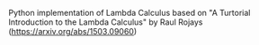 Python implementation of Lambda Calculus based on "A Turtorial Introduction to the Lambda Calculus" by Raul Rojays (https://arxiv.org/abs/1503.09060)
